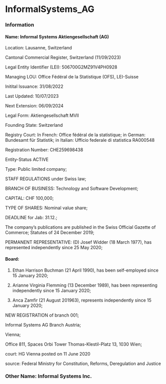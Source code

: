 InformalSystems_AG
================

### Information

#### Name: Informal Systems Aktiengesellschaft (AG)

Location: Lausanne, Switzerland

Cantonal Commercial Register, Switzerland (11/09/2023)

Legal Entity Identifier (LEI): 506700G2MZ91V4PH0928

Managing LOU: Office Fédéral de la Statistique (OFS), LEI-Suisse

Initital Issuance: 31/08/2022

Last Updated: 10/07/2023

Next Extension: 06/09/2024

Legal Form: Aktiengesellschaft MVII

Founding State: Switzerland

Registry Court: In French: Office fédéral de la statistique; in German:
Bundesamt für Statistik; in Italian: Ufficio federale di statistica
RA000548

Registration Number: CHE259698438

Entity-Status ACTIVE

Type: Public limited company;

STAFF REGULATIONS under Swiss law;

BRANCH OF BUSINESS: Technology and Software Development;

CAPITAL: CHF 100,000;

TYPE OF SHARES: Nominal value share;

DEADLINE for Jab: 31.12.;

The company’s publications are published in the Swiss Official Gazette
of Commerce; Statutes of 24 December 2019;

PERMANENT REPRESENTATIVE: (D) Josef Widder (18 March 1977), has
represented independently since 25 May 2020;

#### Board:

1)  Ethan Harrison Buchman (21 April 1990), has been self-employed since
    15 January 2020;

2)  Arianne Virginia Flemming (13 December 1989), has been representing
    independently since 15 January 2020;

3)  Anca Zamfir (21 August 201963), represents independently since 15
    January 2020;

NEW REGISTRATION of branch 001;

Informal Systems AG Branch Austria;

Vienna;

Office 811, Spaces Orbi Tower Thomas-Klestil-Platz 13, 1030 Wien;

court: HG Vienna posted on 11 June 2020

source: Federal Ministry for Constitution, Reforms, Deregulation and
Justice

### Other Name: Informal Systems Inc.
